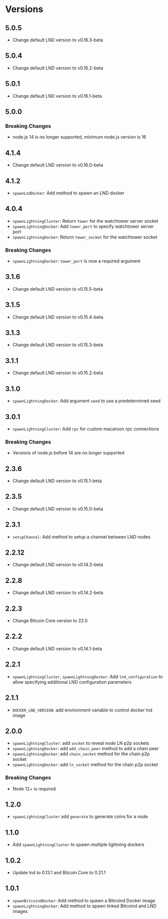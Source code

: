 # Versions

## 5.0.5

- Change default LND version to v0.16.3-beta

## 5.0.4

- Change default LND version to v0.16.2-beta

## 5.0.1

- Change default LND version to v0.16.1-beta

## 5.0.0

### Breaking Changes

- node.js 14 is no longer supported, minimum node.js version is 16

## 4.1.4

- Change default LND version to v0.16.0-beta

## 4.1.2

- `spawnLndDocker`: Add method to spawn an LND docker

## 4.0.4

- `spawnLightningCluster`: Return `tower` for the watchtower server socket
- `spawnLightningDocker`: Add `tower_port` to specify watchtower server port
- `spawnLightningDocker`: Return `tower_socket` for the watchtower socket

### Breaking Changes

- `spawnLightningDocker`: `tower_port` is now a required argument

## 3.1.6

- Change default LND version to v0.15.5-beta

## 3.1.5

- Change default LND version to v0.15.4-beta

## 3.1.3

- Change default LND version to v0.15.3-beta

## 3.1.1

- Change default LND version to v0.15.2-beta

## 3.1.0

- `spawnLightningDocker`: Add argument `seed` to use a predetermined seed

## 3.0.1

- `spawnLightningCluster`: Add `rpc` for custom macaroon rpc connections

### Breaking Changes

- Versions of node.js before 14 are no longer supported

## 2.3.6

- Change default LND version to v0.15.1-beta

## 2.3.5

- Change default LND version to v0.15.0-beta

## 2.3.1

- `setupChannel`: Add method to setup a channel between LND nodes

## 2.2.12

- Change default LND version to v0.14.3-beta

## 2.2.8

- Change default LND version to v0.14.2-beta

## 2.2.3

- Change Bitcoin Core version to 22.0

## 2.2.2

- Change default LND version to v0.14.1-beta

## 2.2.1

- `spawnLightningCluster`, `spawnLightningDocker`: Add `lnd_configuration` to
    allow specifying additional LND configuration parameters

## 2.1.1

- `DOCKER_LND_VERSION`: add environment variable to control docker lnd image

## 2.0.0

- `spawnLightningCluster`: add `socket` to reveal node LN p2p sockets
- `spawnLightningDocker`: add `add_chain_peer` method to add a chain peer
- `spawnLightningDocker`: add `chain_socket` method for the chain p2p socket
- `spawnLightningDocker`: add `ln_socket` method for the chain p2p socket

### Breaking Changes

- Node 12+ is required

## 1.2.0

- `spawnLightningCluster` add `generate` to generate coins for a node

## 1.1.0

- Add `spawnLightningCluster` to spawn multiple lightning dockers

## 1.0.2

- Update lnd to 0.13.1 and Bitcoin Core to 0.21.1

## 1.0.1

- `spawnBitcoindDocker`: Add method to spawn a Bitcoind Docker image
- `spawnLightningDocker`: Add method to spawn linked Bitcoind and LND images
